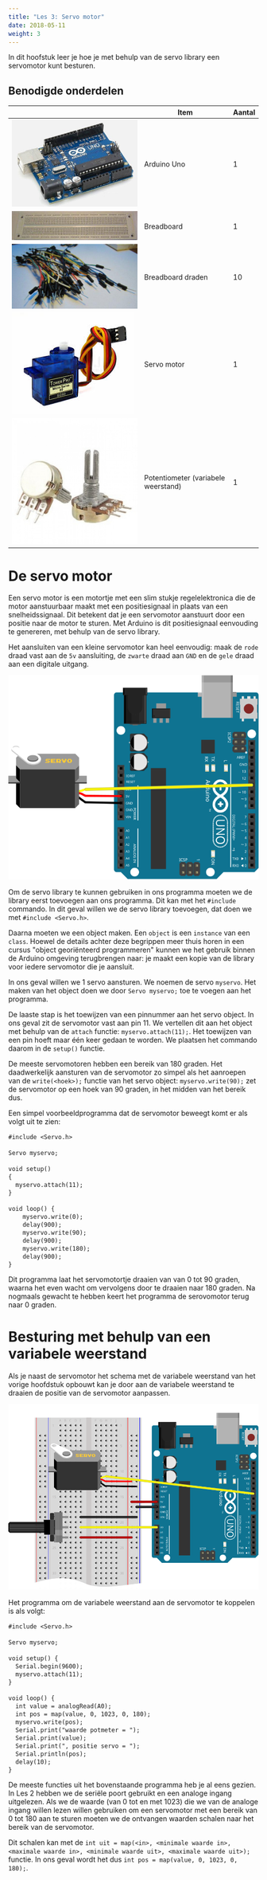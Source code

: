 ```yaml
---
title: "Les 3: Servo motor"
date: 2018-05-11
weight: 3
---
```


In dit hoofstuk leer je hoe je met behulp van de servo library een servomotor kunt besturen.

## Benodigde onderdelen

|                                       | Item                                | Aantal |
|---------------------------------------|-------------------------------------|--------|
| ![uno](images/arduino-uno-2.jpg)     | Arduino Uno                         |      1 |
| ![breadboard](images/breadboard.jpg) | Breadboard                          |      1 |
| ![draden](images/draden.jpg)         | Breadboard draden                   |     10 |
| ![servo](images/servo.jpg)           | Servo motor                         |      1 |
| ![potmeter](images/potmeter.jpg)     | Potentiometer (variabele weerstand) |      1 |

# De servo motor

Een servo motor is een motortje met een slim stukje regelelektronica die de motor aanstuurbaar maakt met een positiesignaal in plaats van een snelheidssignaal. Dit betekent dat je een servomotor aanstuurt door een positie naar de motor te sturen. Met Arduino is dit positiesignaal eenvouding te genereren, met behulp van de servo library.

Het aansluiten van een kleine servomotor kan heel eenvoudig: maak de `rode` draad vast aan de `5v` aansluiting, de `zwarte` draad aan `GND` en de `gele` draad aan een digitale uitgang.

![breadboard](images/servo_bb.svg)


Om de servo library te kunnen gebruiken in ons programma moeten we de library eerst toevoegen aan ons programma. Dit kan met het `#include` commando. In dit geval willen we de servo library toevoegen, dat doen we met `#include <Servo.h>`.

Daarna moeten we een object maken. Een `object` is een `instance` van een `class`. Hoewel de details achter deze begrippen meer thuis horen in een cursus "object georiënteerd programmeren" kunnen we het gebruik binnen de Arduino omgeving terugbrengen naar: je maakt een kopie van de library voor iedere servomotor die je aansluit.

In ons geval willen we 1 servo aansturen. We noemen de servo `myservo`. Het maken van het object doen we door `Servo myservo;` toe te voegen aan het programma.

De laaste stap is het toewijzen van een pinnummer aan het servo object. In ons geval zit de servomotor vast aan pin 11. We vertellen dit aan het object met behulp van de `attach` functie: `myservo.attach(11);`. Het toewijzen van een pin hoeft maar één keer gedaan te worden. We plaatsen het commando daarom in de `setup()` functie.

De meeste servomotoren hebben een bereik van 180 graden. Het daadwerkelijk aansturen van de servomotor zo simpel als het aanroepen van de `write(<hoek>);` functie van het servo object: `myservo.write(90);` zet de servomotor op een hoek van 90 graden, in het midden van het bereik dus.

Een simpel voorbeeldprogramma dat de servomotor beweegt komt er als volgt uit te zien:

```
#include <Servo.h> 

Servo myservo;
 
void setup() 
{ 
  myservo.attach(11);
} 

void loop() {
    myservo.write(0);
    delay(900);
    myservo.write(90);
    delay(900);
    myservo.write(180);
    delay(900);
}
```

Dit programma laat het servomotortje draaien van van 0 tot 90 graden, waarna het even wacht om vervolgens door te draaien naar 180 graden. Na nogmaals gewacht te hebben keert het programma de serovomotor terug naar 0 graden.

# Besturing met behulp van een variabele weerstand

Als je naast de servomotor het schema met de variabele weerstand van het vorige hoofdstuk opbouwt kan je door aan de variabele weerstand te draaien de positie van de servomotor aanpassen.

![potmeter-en-servo](images/potmeterenservo_bb.svg)

Het programma om de variabele weerstand aan de servomotor te koppelen is als volgt:

```
#include <Servo.h> 

Servo myservo;
 
void setup() { 
  Serial.begin(9600);
  myservo.attach(11);
} 

void loop() {
  int value = analogRead(A0);
  int pos = map(value, 0, 1023, 0, 180);
  myservo.write(pos);
  Serial.print("waarde potmeter = ");
  Serial.print(value);
  Serial.print(", positie servo = ");
  Serial.println(pos);
  delay(10);
}
```

De meeste functies uit het bovenstaande programma heb je al eens gezien. In Les 2 hebben we de seriële poort gebruikt en een analoge ingang uitgelezen. Als we de waarde (van 0 tot en met 1023) die we van de analoge ingang willen lezen willen gebruiken om een servomotor met een bereik van 0 tot 180 aan te sturen moeten we de ontvangen waarden schalen naar het bereik van de servomotor.

Dit schalen kan met de `int uit = map(<in>, <minimale waarde in>, <maximale waarde in>, <minimale waarde uit>, <maximale waarde uit>);` functie. In ons geval wordt het dus `int pos = map(value, 0, 1023, 0, 180);`.
